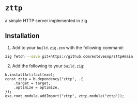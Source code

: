 # `zttp`

a simple HTTP server implemented in zig

## Installation

1. Add to your `build.zig.zon` with the following command:

```bash
zig fetch --save git+https://github.com/estevesnp/zttp#main
```

2. Add the following to your `build.zig`:

```zig
b.installArtifact(exe);
const zttp = b.dependency("zttp", .{
    .target = target,
    .optimize = optimize,
});
exe.root_module.addImport("zttp", zttp.module("zttp"));
```

